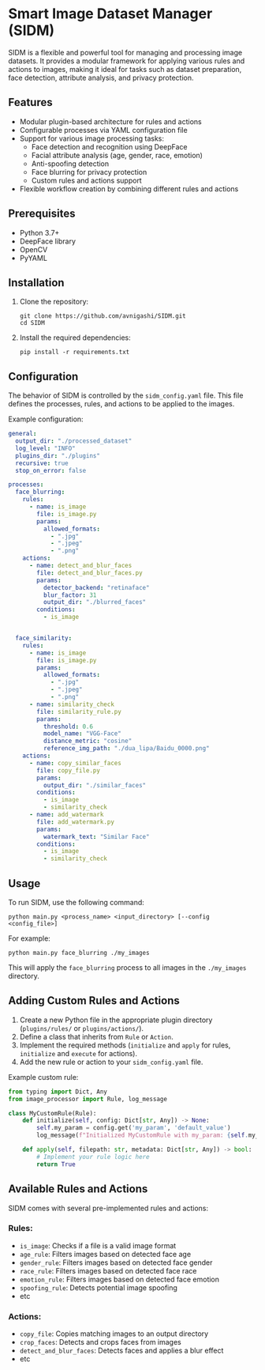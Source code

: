 # Smart Image Dataset Manager (SIDM)

SIDM is a flexible and powerful tool for managing and processing image datasets. It provides a modular framework for applying various rules and actions to images, making it ideal for tasks such as dataset preparation, face detection, attribute analysis, and privacy protection.

## Features

- Modular plugin-based architecture for rules and actions
- Configurable processes via YAML configuration file
- Support for various image processing tasks:
   - Face detection and recognition using DeepFace
   - Facial attribute analysis (age, gender, race, emotion)
   - Anti-spoofing detection
   - Face blurring for privacy protection
   - Custom rules and actions support
- Flexible workflow creation by combining different rules and actions

## Prerequisites

- Python 3.7+
- DeepFace library
- OpenCV
- PyYAML

## Installation

1. Clone the repository:
   ```
   git clone https://github.com/avnigashi/SIDM.git
   cd SIDM
   ```

2. Install the required dependencies:
   ```
   pip install -r requirements.txt
   ```

## Configuration

The behavior of SIDM is controlled by the `sidm_config.yaml` file. This file defines the processes, rules, and actions to be applied to the images.

Example configuration:

```yaml
general:
  output_dir: "./processed_dataset"
  log_level: "INFO"
  plugins_dir: "./plugins"
  recursive: true
  stop_on_error: false

processes:
  face_blurring:
    rules:
      - name: is_image
        file: is_image.py
        params:
          allowed_formats:
            - ".jpg"
            - ".jpeg"
            - ".png"
    actions:
      - name: detect_and_blur_faces
        file: detect_and_blur_faces.py
        params:
          detector_backend: "retinaface"
          blur_factor: 31
          output_dir: "./blurred_faces"
        conditions:
          - is_image


  face_similarity:
    rules:
      - name: is_image
        file: is_image.py
        params:
          allowed_formats:
            - ".jpg"
            - ".jpeg"
            - ".png"
      - name: similarity_check
        file: similarity_rule.py
        params:
          threshold: 0.6
          model_name: "VGG-Face"
          distance_metric: "cosine"
          reference_img_path: "./dua_lipa/Baidu_0000.png"
    actions:
      - name: copy_similar_faces
        file: copy_file.py
        params:
          output_dir: "./similar_faces"
        conditions:
          - is_image
          - similarity_check
      - name: add_watermark
        file: add_watermark.py
        params:
          watermark_text: "Similar Face"
        conditions:
          - is_image
          - similarity_check
```

## Usage

To run SIDM, use the following command:

```
python main.py <process_name> <input_directory> [--config <config_file>]
```

For example:

```
python main.py face_blurring ./my_images
```

This will apply the `face_blurring` process to all images in the `./my_images` directory.

## Adding Custom Rules and Actions

1. Create a new Python file in the appropriate plugin directory (`plugins/rules/` or `plugins/actions/`).
2. Define a class that inherits from `Rule` or `Action`.
3. Implement the required methods (`initialize` and `apply` for rules, `initialize` and `execute` for actions).
4. Add the new rule or action to your `sidm_config.yaml` file.

Example custom rule:

```python
from typing import Dict, Any
from image_processor import Rule, log_message

class MyCustomRule(Rule):
    def initialize(self, config: Dict[str, Any]) -> None:
        self.my_param = config.get('my_param', 'default_value')
        log_message(f"Initialized MyCustomRule with my_param: {self.my_param}")

    def apply(self, filepath: str, metadata: Dict[str, Any]) -> bool:
        # Implement your rule logic here
        return True
```

## Available Rules and Actions

SIDM comes with several pre-implemented rules and actions:

### Rules:
- `is_image`: Checks if a file is a valid image format
- `age_rule`: Filters images based on detected face age
- `gender_rule`: Filters images based on detected face gender
- `race_rule`: Filters images based on detected face race
- `emotion_rule`: Filters images based on detected face emotion
- `spoofing_rule`: Detects potential image spoofing
- etc

### Actions:
- `copy_file`: Copies matching images to an output directory
- `crop_faces`: Detects and crops faces from images
- `detect_and_blur_faces`: Detects faces and applies a blur effect
- etc


